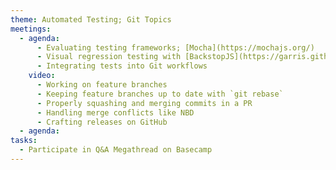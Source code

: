 ```yaml
---
theme: Automated Testing; Git Topics
meetings:
  - agenda:
      - Evaluating testing frameworks; [Mocha](https://mochajs.org/)
      - Visual regression testing with [BackstopJS](https://garris.github.io/BackstopJS/)
      - Integrating tests into Git workflows
    video:
      - Working on feature branches
      - Keeping feature branches up to date with `git rebase`
      - Properly squashing and merging commits in a PR
      - Handling merge conflicts like NBD
      - Crafting releases on GitHub
  - agenda:
tasks:
  - Participate in Q&A Megathread on Basecamp
---
```

